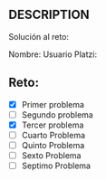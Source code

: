 ## DESCRIPTION

Solución al reto:

Nombre:
Usuario Platzi:

## Reto:

- [X] Primer problema
- [ ] Segundo problema
- [X] Tercer problema
- [ ] Cuarto Problema
- [ ] Quinto Problema
- [ ] Sexto Problema
- [ ] Septimo Problema
